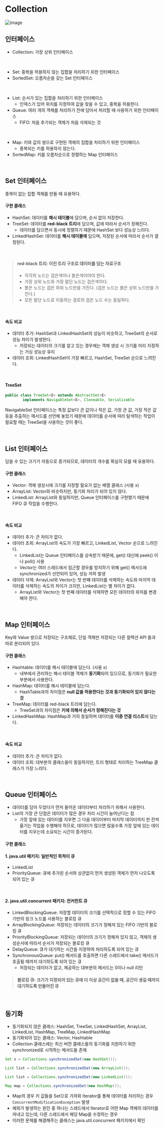 # Collection
![image](https://user-images.githubusercontent.com/60869749/147850189-3f0b90ed-2cbb-4a97-96ba-3712f13f6a47.png)

## 인터페이스
- Collection: 가장 상위 인터페이스

<br>

- Set: 중복을 허용하지 않는 집합을 처리하기 위한 인터페이스
- SortedSet: 오름차순을 갖는 Set 인터페이스

<br>

- List: 순서가 있는 집합을 처리하기 위한 인터페이스
  - 인덱스가 있어 위치를 지정하여 값을 찾을 수 있고, 중복을 허용한다.
- Queue: 여러 개의 객체를 처리하기 전에 담아서 처리할 때 사용하기 위한 인터페이스
  - FIFO: 처음 추가되는 객체가 처음 삭제되는 것

<br>

- Map: 키와 값의 쌍으로 구현된 객체의 집합을 처리하기 위한 인터페이스 
  - 중복되는 키를 허용하지 않는다.
- SortedMap: 키를 오름차순으로 정렬하는 Map 인터페이스

<br>

## Set 인터페이스
중복이 없는 집합 객체를 만들 때 유용하다.

#### 구현 클래스
- HashSet: 데이터를 **해시 테이블**에 담으며, 순서 없이 저장한다.
- TreeSet: 데이터를 **red-black 트리**에 담으며, 값에 따라서 순서가 정해진다.
  - 데이터를 담으면서 동시에 정렬하기 때문에 HashSet 보다 성능상 느리다.
- LinkedHashSet: 데이터를 **해시 테이블에** 담으며, 저장된 순서에 따라서 순서가 결정된다.

<br>

> #### red-black 트리: 이진 트리 구조로 데이터를 담는 자료구조
> - 각각의 노드는 검은색이나 붉은색이어야 한다.
> - 가장 상위 노드와 가장 말단 노드는 검은색이다.
> - 붉은 노드는 검은 하위 노드만을 가진다. (검은 노드는 붉은 상위 노드만을 가진다.)
> - 모든 말단 노드로 이동하는 경로의 검은 노드 수는 동일하다.

<br>

#### 속도 비교
- 데이터 추가: HashSet과 LinkedHashSet의 성능이 비슷하고, TreeSet의 순서로 성능 차이가 발생한다.
  - 저장되는 데이터의 크기를 알고 있는 경우에는 객체 생성 시 크기를 미리 지정하는 거싱 성능상 유리
- 데이터 조회: LinkedHashSet이 가장 빠르고, HashSet, TreeSet 순으로 느려진다.

<br>

#### TreeSet

```java
public class TreeSet<E> extends AbstractSet<E> 
        implements NavigableSet<E>, Cloneable, Serializable
```

NavigableSet 인터페이스는 특정 값보다 큰 값이나 작은 값, 가장 큰 값, 가장 작은 값 등을 추출하는 메서드를 선언해 놓았기 때문에 데이터를 순서에 따라 탐색하는 작업이 필요할 때는 TreeSet을 사용하는 것이 좋다.

<br>

## List 인터페이스
담을 수 있는 크기가 자동으로 증가되므로, 데이터의 개수를 확실히 모를 때 유용하다.

#### 구현 클래스
- Vector: 객체 생성시에 크기를 지정할 필요가 없는 배열 클래스 (사용 x)
- ArrayList: Vector와 비슷하지만, 동기화 처리가 되어 있지 않다.
- LinkedList: ArrayList와 동일하지만, Queue 인터페이스를 구현했기 때문에 FIFO 큐 작업을 수행한다.

<br>

#### 속도 비교
- 데이터 추가: 큰 차이가 없다.
- 데이터 조회: ArrayList의 속도가 가장 빠르고, LinkedList, Vector 순으로 느려진다.
  - LinkedList는 Queue 인터페이스를 상속받기 때문에, get() 대신에 peek() 이나 poll() 사용
  - Vector는 여러 스레드에서 접근할 경우를 방지하기 위해 get() 메서드에 synchronized가 선언되어 있어, 성능 저하 발생
- 데이터 삭제: ArrayList와 Vector는 첫 번째 데이터를 삭제하는 속도와 마지막 데이터를 삭제하는 속도의 차이가 크지만, LinkedList는 별 차이가 없다.
  - ArrayList와 Vector는 첫 번째 데이터를 삭제하면 모든 데이터의 위치를 변경해야 한다.

<br>

## Map 인터페이스
Key와 Value 쌍으로 저장되는 구조체로, 단일 객체만 저장되는 다른 컬렉션 API 들과 따로 분리되어 있다.

#### 구현 클래스
- Hashtable: 데이터를 해시 테이블에 담는다. (사용 x)
  - 내부에서 관리하는 해시 테이블 객체가 **동기화**되어 있으므로, 동기화가 필요한 부분에서 사용한다.
- HashMap: 데이터를 해시 테이블에 담는다.
  - HashTable과의 차이점은 **null 값을 허용한다는 것과 동기화되어 있지 않다는 것**
- TreeMap: 데이터를 red-black 트리에 담는다.
  - TreeSet과의 차이점은 **키에 의해서 순서가 정해진다는 것**
- LinkedHashMap: HashMap과 거의 동일하며 데이터를 **이중 연결 리스트**에 담는다.

<br>

#### 속도 비교
- 데이터 추가: 큰 차이가 없다.
- 데이터 조회: 대부분의 클래스들이 동일하지만, 트리 형태로 처리하는 TreeMap 클래스가 가장 느리다.

<br>

## Queue 인터페이스
- 데이터를 담아 두었다가 먼저 들어온 데이터부터 처리하기 위해서 사용한다.
- List의 가장 큰 단점은 데이터가 많은 경우 처리 시간이 늘어난다는 점
  - 가장 앞에 있는 데이터를 지우면 그 다음 데이터부터 마지막 데이터까지 한 칸씩 옮기는 작업을 수행해야 하므로, 데이터가 많으면 많을수록 가장 앞에 있는 데이터를 지우는데 소요되는 시간이 증가된다.

#### 구현 클래스
#### 1. java.util 패키지: 일반적인 목적이 큐
- LinkedList
- PriorityQueue: 큐에 추가된 순서와 상관없이 먼저 생성된 객체가 먼저 나오도록 되어 있는 큐

<br>

#### 2. java.util.concurrent 패키지: 컨커런트 큐
- LinkedBlockingQueue: 저장할 데이터의 크기를 선택적으로 정할 수 있는 FIFO 기반의 링크 노드를 사용하는 블로킹 큐
- ArrayBlockingQueue: 저장되는 데이터의 크기가 정해져 있는 FIFO 기반의 블로킹 큐
- PriorityBlockingQueue: 저장되는 데이터의 크기가 정해져 있지 않고, 객체의 생성순서에 따라서 순서가 저장되는 블로킹 큐
- DelayQueue: 큐가 대기하는 시간을 지정하여 처리하도록 되어 있는 큐
- SynchronousQueue: put() 메서드를 호출하면 다른 스레드에서 take() 메서드가 호출될 때까지 대기하도록 되어 있는 큐
  - 저장되는 데이터가 없고, 제공하는 대부분의 메서드는 0이나 null 리턴

> #### 블로킹 큐: 크기가 지정되어 있는 큐에 더 이상 공간이 없을 때, 공간이 생길 때까지 대기하도록 만들어진 큐

<br>

## 동기화
- 동기화되지 않은 클래스: HashSet, TreeSet, LinkedHashSet, ArrayList, LinkedList, HashMap, TreeMap, LinkedHashMap
- 동기화되어 있는 클래스: Vector, Hashtable
- Collection 클래스에는 최신 버전 클래스들의 동기화를 지원하기 위한 synchronized로 시작하는 메서드들 존재

```java
Set s = Collections.synchronizedSet(new HashSet());

List list = Collections.synchronizedSet(new ArrayList());

List list = Collections.synchronizedSet(new LinkedList());

Map map = Collections.synchronizedSet(new HashMap());
```

- Map의 경우 키 값들을 Set으로 가져와 Iterator를 통해 데이터를 처리하는 경우 `ConcurrentModificationException` 발생
- 예외가 발생하는 원인 중 하나는 스레드에서 Iterator로 어떤 Map 객체의 데이터를 꺼내고 있는데, 다른 스레드에서 해당 Map을 수정하는 경우
- 이러한 문제를 해결해주는 클래스는 java.util.concurrent 패키지에서 확인
